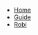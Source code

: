 <!-- docs/_sidebar.md -->

* [Home](/)
* [Guide](gudie.md "Elmélet")
* [Robi](robi.md "Robert Arryn")

